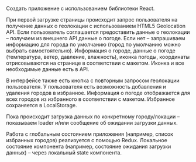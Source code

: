 Создать приложение с использованием библиотеки React.

При первой загрузке страницы происходит запрос пользователя на получение данных о геолокации с использованием HTML5 Geolocation API. Если пользователь соглашается предоставить данные о геолокации – получаем из внешнего API данные о погоде. Если нет – запрашиваем информацию для города по умолчанию (город по умолчанию можно выбрать самостоятельно). Информация о городе, данные о погоде (температура, ветер, давление, влажность), иконка погоды, координаты отрисовываются на странице в соответствии с макетом.
Иконка и все необходимые данные есть в API.

В интерфейсе также есть кнопка с повторным запросом геолокации пользователя. У пользователя есть возможность добавления и удаления городов в избранное. Информация о погоде отображается для всех городов из избранного в соответствии с макетом. Избранное сохраняется в LocalStorage.

Пока происходит загрузка данных по конкретному городу/локации – показываем loader и/или сообщение об ожидании загрузки данных.

Работа с глобальным состоянием приложения (например, список избранных городов) реализуется с помощью Redux.
Локальное состояние компонента (например, состояние ожидания загрузки данных) – через локальный state компонента.
